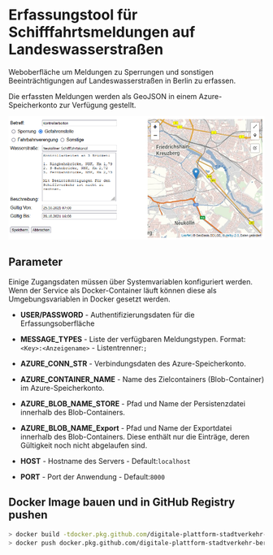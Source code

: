 # Erfassungstool für Schifffahrtsmeldungen auf Landeswasserstraßen

Weboberfläche um Meldungen zu Sperrungen und sonstigen Beeinträchtigungen auf Landeswasserstraßen in Berlin zu erfassen.

Die erfassten Meldungen werden als GeoJSON in einem Azure-Speicherkonto zur Verfügung gestellt.

![Erfassungsoberfläche](lawabe.png)


## Parameter

Einige Zugangsdaten müssen über Systemvariablen konfiguriert werden.
Wenn der Service als Docker-Container läuft können diese als Umgebungsvariablen in Docker gesetzt werden.

* **USER/PASSWORD** - Authentifizierungsdaten für die Erfassungsoberfläche
* **MESSAGE_TYPES** - Liste der verfügbaren Meldungstypen. Format:```<Key>:<Anzeigename>``` - Listentrenner:```;``` 


* **AZURE_CONN_STR** - Verbindungsdaten des Azure-Speicherkonto.
* **AZURE_CONTAINER_NAME** - Name des Zielcontainers (Blob-Container) im Azure-Speicherkonto.
* **AZURE_BLOB_NAME_STORE** - Pfad und Name der Persistenzdatei innerhalb des Blob-Containers.
* **AZURE_BLOB_NAME_Export** - Pfad und Name der Exportdatei innerhalb des Blob-Containers. Diese enthält nur die Einträge, deren Gültigkeit noch nicht abgelaufen sind. 


* **HOST** - Hostname des Servers - Default:```localhost```
* **PORT** - Port der Anwendung - Default:```8000```

## Docker Image bauen und in GitHub Registry pushen

```bash
> docker build -tdocker.pkg.github.com/digitale-plattform-stadtverkehr-berlin/lawabe/lawabe:<TAG> .
> docker push docker.pkg.github.com/digitale-plattform-stadtverkehr-berlin/lawabe/lawabe:<TAG>
```
